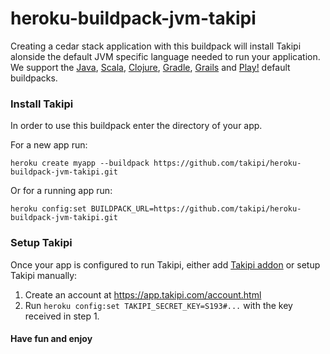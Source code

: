 # heroku-buildpack-jvm-takipi

Creating a cedar stack application with this buildpack will install Takipi alonside the default
JVM specific language needed to run your application. We support the [Java](https://github.com/heroku/heroku-buildpack-java),
[Scala](https://github.com/heroku/heroku-buildpack-scala), [Clojure](https://github.com/heroku/heroku-buildpack-clojure),
[Gradle](https://github.com/heroku/heroku-buildpack-gradle), [Grails](https://github.com/heroku/heroku-buildpack-grails)
 and [Play!](https://github.com/heroku/heroku-buildpack-play) default buildpacks.

### Install Takipi

In order to use this buildpack enter the directory of your app.

For a new app run:

`heroku create myapp --buildpack https://github.com/takipi/heroku-buildpack-jvm-takipi.git`

Or for a running app run:

`heroku config:set BUILDPACK_URL=https://github.com/takipi/heroku-buildpack-jvm-takipi.git`

### Setup Takipi

Once your app is configured to run Takipi, either add [Takipi addon](https://addons.heroku.com/takipi) or setup Takipi manually:

1. Create an account at https://app.takipi.com/account.html
2. Run `heroku config:set TAKIPI_SECRET_KEY=S193#...` with the key received in step 1.
 
#### Have fun and enjoy
